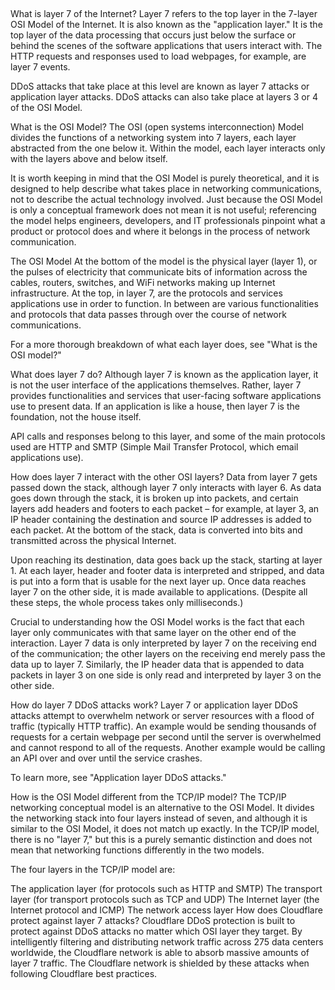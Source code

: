 ##

What is layer 7 of the Internet?
Layer 7 refers to the top layer in the 7-layer OSI Model of the Internet. It is also known as the "application layer." It is the top layer of the data processing that occurs just below the surface or behind the scenes of the software applications that users interact with. The HTTP requests and responses used to load webpages, for example, are layer 7 events.

DDoS attacks that take place at this level are known as layer 7 attacks or application layer attacks. DDoS attacks can also take place at layers 3 or 4 of the OSI Model.

What is the OSI Model?
The OSI (open systems interconnection) Model divides the functions of a networking system into 7 layers, each layer abstracted from the one below it. Within the model, each layer interacts only with the layers above and below itself.

It is worth keeping in mind that the OSI Model is purely theoretical, and it is designed to help describe what takes place in networking communications, not to describe the actual technology involved. Just because the OSI Model is only a conceptual framework does not mean it is not useful; referencing the model helps engineers, developers, and IT professionals pinpoint what a product or protocol does and where it belongs in the process of network communication.

The OSI Model
At the bottom of the model is the physical layer (layer 1), or the pulses of electricity that communicate bits of information across the cables, routers, switches, and WiFi networks making up Internet infrastructure. At the top, in layer 7, are the protocols and services applications use in order to function. In between are various functionalities and protocols that data passes through over the course of network communications.

For a more thorough breakdown of what each layer does, see "What is the OSI model?"

What does layer 7 do?
Although layer 7 is known as the application layer, it is not the user interface of the applications themselves. Rather, layer 7 provides functionalities and services that user-facing software applications use to present data. If an application is like a house, then layer 7 is the foundation, not the house itself.

API calls and responses belong to this layer, and some of the main protocols used are HTTP and SMTP (Simple Mail Transfer Protocol, which email applications use).

How does layer 7 interact with the other OSI layers?
Data from layer 7 gets passed down the stack, although layer 7 only interacts with layer 6. As data goes down through the stack, it is broken up into packets, and certain layers add headers and footers to each packet – for example, at layer 3, an IP header containing the destination and source IP addresses is added to each packet. At the bottom of the stack, data is converted into bits and transmitted across the physical Internet.

Upon reaching its destination, data goes back up the stack, starting at layer 1. At each layer, header and footer data is interpreted and stripped, and data is put into a form that is usable for the next layer up. Once data reaches layer 7 on the other side, it is made available to applications. (Despite all these steps, the whole process takes only milliseconds.)

Crucial to understanding how the OSI Model works is the fact that each layer only communicates with that same layer on the other end of the interaction. Layer 7 data is only interpreted by layer 7 on the receiving end of the communication; the other layers on the receiving end merely pass the data up to layer 7. Similarly, the IP header data that is appended to data packets in layer 3 on one side is only read and interpreted by layer 3 on the other side.

How do layer 7 DDoS attacks work?
Layer 7 or application layer DDoS attacks attempt to overwhelm network or server resources with a flood of traffic (typically HTTP traffic). An example would be sending thousands of requests for a certain webpage per second until the server is overwhelmed and cannot respond to all of the requests. Another example would be calling an API over and over until the service crashes.

To learn more, see "Application layer DDoS attacks."

How is the OSI Model different from the TCP/IP model?
The TCP/IP networking conceptual model is an alternative to the OSI Model. It divides the networking stack into four layers instead of seven, and although it is similar to the OSI Model, it does not match up exactly. In the TCP/IP model, there is no "layer 7," but this is a purely semantic distinction and does not mean that networking functions differently in the two models.

The four layers in the TCP/IP model are:

The application layer (for protocols such as HTTP and SMTP)
The transport layer (for transport protocols such as TCP and UDP)
The Internet layer (the Internet protocol and ICMP)
The network access layer
How does Cloudflare protect against layer 7 attacks?
Cloudflare DDoS protection is built to protect against DDoS attacks no matter which OSI layer they target. By intelligently filtering and distributing network traffic across 275 data centers worldwide, the Cloudflare network is able to absorb massive amounts of layer 7 traffic. The Cloudflare network is shielded by these attacks when following Cloudflare best practices.